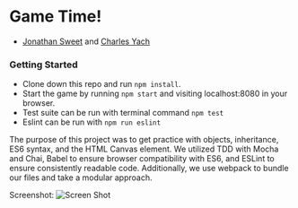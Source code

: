 # Game Time!
- [Jonathan Sweet](https://www.turing.io/alumni/jonathan-sweet) and [Charles Yach](https://www.turing.io/alumni/charles-yach)

### Getting Started
* Clone down this repo and run `npm install`.
* Start the game by running `npm start` and visiting localhost:8080 in your browser.
* Test suite can be run with terminal command `npm test`
* Eslint can be run with `npm run eslint`

The purpose of this project was to get practice with objects, inheritance, ES6 syntax, and the HTML Canvas element. We utilized TDD with Mocha and Chai, Babel to ensure browser compatibility with ES6, and ESLint to ensure consistently readable code. Additionally, we use webpack to bundle our files and take a modular approach.

Screenshot:
![Screen Shot](src/images/game-screenshot1.png)
